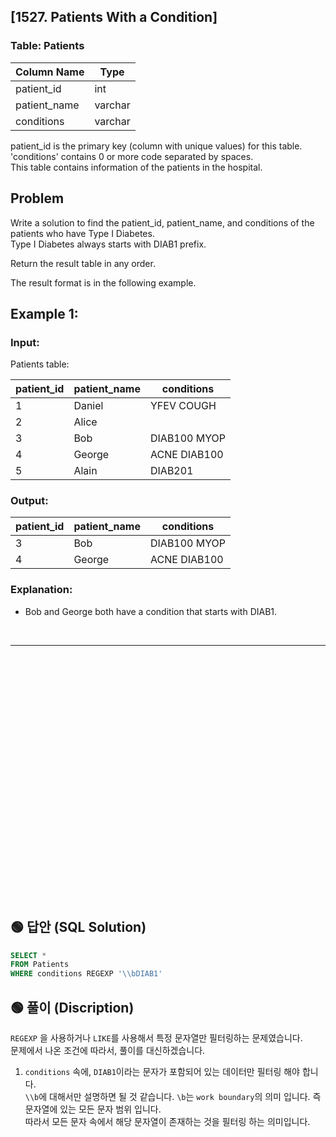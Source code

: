 ## [1527. Patients With a Condition]  


### Table: Patients


| Column Name  | Type    |
|--------------|---------|
| patient_id   | int     |
| patient_name | varchar |
| conditions   | varchar |

patient_id is the primary key (column with unique values) for this table.  
'conditions' contains 0 or more code separated by spaces.   
This table contains information of the patients in the hospital.  
 
## Problem

Write a solution to find the patient_id, patient_name, and conditions of the patients who have Type I Diabetes.  
Type I Diabetes always starts with DIAB1 prefix.  

Return the result table in any order.  

The result format is in the following example.  

 

## Example 1:

### Input: 

Patients table:


| patient_id | patient_name | conditions   |
|------------|--------------|--------------|
| 1          | Daniel       | YFEV COUGH   |
| 2          | Alice        |              |
| 3          | Bob          | DIAB100 MYOP |
| 4          | George       | ACNE DIAB100 |
| 5          | Alain        | DIAB201      |

### Output: 

| patient_id | patient_name | conditions   |
|------------|--------------|--------------|
| 3          | Bob          | DIAB100 MYOP |
| 4          | George       | ACNE DIAB100 | 

### Explanation: 

* Bob and George both have a condition that starts with DIAB1.


<br/>

---

<br/>
<br/>
<br/>
<br/>
<br/>
<br/>
<br/>
<br/>
<br/>
<br/>
<br/>
<br/>
<br/>
<br/>
<br/>
<br/>
<br/>
<br/>
<br/>
<br/>
<br/>
<br/>
<br/>


## 🟢 답안 (SQL Solution)

```sql
SELECT *
FROM Patients
WHERE conditions REGEXP '\\bDIAB1'
```

## 🟢 풀이 (Discription)
`REGEXP` 을 사용하거나 `LIKE`를 사용해서 특정 문자열만 필터링하는 문제였습니다.    
문제에서 나온 조건에 따라서, 풀이를 대신하겠습니다.   

1. `conditions` 속에, `DIAB1`이라는 문자가 포함되어 있는 데이터만 필터링 해야 합니다.   
`\\b`에 대해서만 설명하면 될 것 같습니다. `\b`는 `work boundary`의 의미 입니다. 즉 문자열에 있는 모든 문자 범위 입니다.  
따라서 모든 문자 속에서 해당 문자열이 존재하는 것을 필터링 하는 의미입니다.
